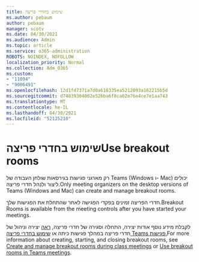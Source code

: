 ```yaml
---
title: שימוש בחדרי פריצה
ms.author: pebaum
author: pebaum
manager: scotv
ms.date: 04/30/2021
ms.audience: Admin
ms.topic: article
ms.service: o365-administration
ROBOTS: NOINDEX, NOFOLLOW
localization_priority: Normal
ms.collection: Adm_O365
ms.custom:
- "11094"
- "9006491"
ms.openlocfilehash: 12d1fd7371a7d0a616335ea5212093a162215b5d
ms.sourcegitcommit: d74039304002e526ba6f8ca02e76e4ce7e1aa743
ms.translationtype: MT
ms.contentlocale: he-IL
ms.lasthandoff: 04/30/2021
ms.locfileid: "52125210"
---
```

# <a name="use-breakout-rooms"></a><span data-ttu-id="268f1-102">שימוש בחדרי פריצה</span><span class="sxs-lookup"><span data-stu-id="268f1-102">Use breakout rooms</span></span>

<span data-ttu-id="268f1-103">רק מארגני פגישות בגירסאות שולחן העבודה של Teams (Windows ו- Mac) יכולים ליצור ולנהל חדרי פריצה.</span><span class="sxs-lookup"><span data-stu-id="268f1-103">Only meeting organizers on the desktop versions of Teams (Windows and Mac) can create and manage breakout rooms.</span></span> 

<span data-ttu-id="268f1-104">חדרי הפריצה זמינים בפקדי הפגישה לאחר שהתחלת את הפגישות שלך.</span><span class="sxs-lookup"><span data-stu-id="268f1-104">Breakout Rooms is available from the meeting controls after you have started your meetings.</span></span>

<span data-ttu-id="268f1-105">לקבלת מידע נוסף אודות יצירה, התחלה וסגירה של חדרי פריצה, [ראה]() יצירה וניהול של חדרי פריצה במהלך פגישות כיתה או [שימוש בחדרי פריצה Teams פגישות.](https://support.microsoft.com/office/use-breakout-rooms-in-teams-meetings-7de1f48a-da07-466c-a5ab-4ebace28e461)</span><span class="sxs-lookup"><span data-stu-id="268f1-105">For more information about creating, starting, and closing breakout rooms, see [Create and manage breakout rooms during class meetings]() or [Use breakout rooms in Teams meetings](https://support.microsoft.com/office/use-breakout-rooms-in-teams-meetings-7de1f48a-da07-466c-a5ab-4ebace28e461).</span></span>